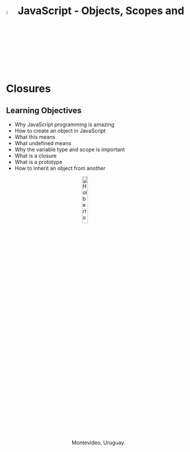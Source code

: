 # <a  href="https://www.python.org/"> <img src="https://upload.wikimedia.org/wikipedia/commons/3/3b/Javascript_Logo.png" alt="JS Language" width=5%></img></a> JavaScript - Objects, Scopes and Closures

## Learning Objectives
- Why JavaScript programming is amazing
- How to create an object in JavaScript
- What this means
- What undefined means
- Why the variable type and scope is important
- What is a closure
- What is a prototype
- How to inherit an object from another

<a> <img src="https://apply.holbertonschool.com/holberton-logo.png" alt="Holberton logo" width=18% heigth=18% style="display: block; margin: 0 auto"></img></a>

<p align=center>Montevideo, Uruguay.</p>